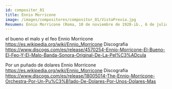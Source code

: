```yaml
---
id: compositor_01
title: Ennio Morricone
image: /images/compositores/compositor_01/VistaPrevia.jpg
Resumen: Ennio Morricone (Roma, 10 de noviembre de 1928-ib., 6 de julio de 2020)1​ fue un compositor y director de orquesta italiano conocido por haber compuesto la banda sonora de más de quinientas películas y series de televisión.
---
```


el bueno el malo y el feo
	Ennio Morricone
		https://es.wikipedia.org/wiki/Ennio_Morricone
	Discografia
		https://www.discogs.com/es/release/4570254-Ennio-Morricone-El-Bueno-El-Feo-Y-El-Malo-Banda-Sonora-Original-De-La-Pel%C3%ADcula

		
Por un puñado de dolares
	Ennio Morricone
		https://es.wikipedia.org/wiki/Ennio_Morricone
	Discografia
		https://www.discogs.com/es/release/18005014-The-Ennio-Morricone-Orchestra-Por-Un-Pu%C3%B1ado-De-Dolares-Por-Unos-Dolares-Mas